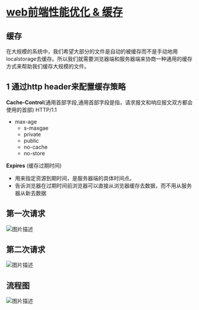 # [web前端性能优化 & 缓存](https://segmentfault.com/a/1190000011652672)

## 缓存

在大规模的系统中，我们希望大部分的文件是自动的被缓存而不是手动地用localstorage去缓存。所以我们就需要浏览器端和服务器端来协商一种通用的缓存方式来帮助我们缓存大规模的文件。

## 1 通过http header来配置缓存策略

**Cache-Control**(通用首部字段,通用首部字段是指，请求报文和响应报文双方都会使用的首部) HTTP/1.1

- max-age
    - s-maxgae
    - private
    - public
    - no-cache
    - no-store

**Expires** (缓存过期时间)

- 用来指定资源到期时间，是服务器端的具体时间点。
- 告诉浏览器在过期时间前浏览器可以直接从浏览器缓存去数据，而不用从服务器从新去数据

## 第一次请求

![图片描述](https://segmentfault.com/img/bVW3A8?w=543&h=434)

## 第二次请求

![图片描述](https://segmentfault.com/img/bVOA0S?w=554&h=528)

## 流程图

![图片描述](https://segmentfault.com/img/bVW3BC?w=824&h=968)
